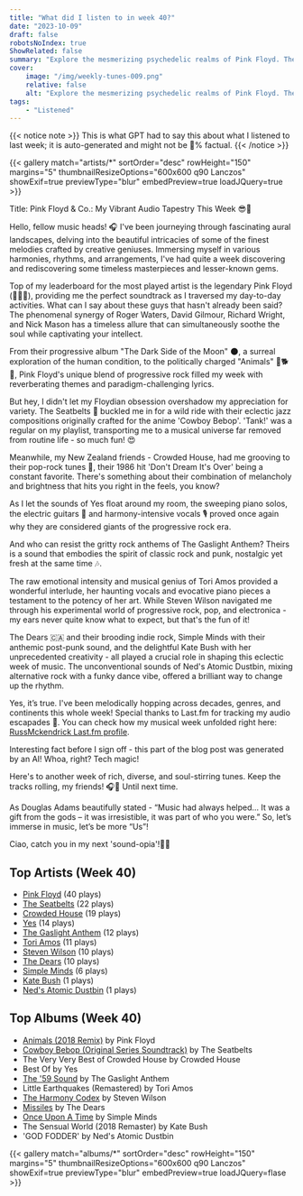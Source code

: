 ```yaml
---
title: "What did I listen to in week 40?"
date: "2023-10-09"
draft: false
robotsNoIndex: true
ShowRelated: false
summary: "Explore the mesmerizing psychedelic realms of Pink Floyd. Their timeless compositions will transport you to an ethereal sonic universe"
cover:
    image: "/img/weekly-tunes-009.png"
    relative: false
    alt: "Explore the mesmerizing psychedelic realms of Pink Floyd. Their timeless compositions will transport you to an ethereal sonic universe"
tags:
    - "Listened"
---
```


{{< notice note >}}
This is what GPT had to say this about what I listened to last week; it is auto-generated and might not be 💯% factual.
{{< /notice >}}

{{< gallery match="artists/*" sortOrder="desc" rowHeight="150" margins="5" thumbnailResizeOptions="600x600 q90 Lanczos" showExif=true previewType="blur" embedPreview=true loadJQuery=true >}}

Title: Pink Floyd & Co.: My Vibrant Audio Tapestry This Week 😎🎸

Hello, fellow music heads! 🎧 I've been journeying through fascinating aural landscapes, delving into the beautiful intricacies of some of the finest melodies crafted by creative geniuses. Immersing myself in various harmonies, rhythms, and arrangements, I've had quite a week discovering and rediscovering some timeless masterpieces and lesser-known gems.

Top of my leaderboard for the most played artist is the legendary Pink Floyd (🎹🥁🎸), providing me the perfect soundtrack as I traversed my day-to-day activities. What can I say about these guys that hasn't already been said? The phenomenal synergy of Roger Waters, David Gilmour, Richard Wright, and Nick Mason has a timeless allure that can simultaneously soothe the soul while captivating your intellect.

From their progressive album "The Dark Side of the Moon" 🌑, a surreal exploration of the human condition, to the politically charged "Animals" 🐖🐕🐑, Pink Floyd's unique blend of progressive rock filled my week with reverberating themes and paradigm-challenging lyrics.

But hey, I didn't let my Floydian obsession overshadow my appreciation for variety. The Seatbelts 🚗 buckled me in for a wild ride with their eclectic jazz compositions originally crafted for the anime 'Cowboy Bebop'. 'Tank!' was a regular on my playlist, transporting me to a musical universe far removed from routine life - so much fun! 😍

Meanwhile, my New Zealand friends - Crowded House, had me grooving to their pop-rock tunes 🎵, their 1986 hit 'Don't Dream It's Over' being a constant favorite. There's something about their combination of melancholy and brightness that hits you right in the feels, you know?

As I let the sounds of Yes float around my room, the sweeping piano solos, the electric guitars 🎸 and harmony-intensive vocals 🎙️ proved once again why they are considered giants of the progressive rock era.

And who can resist the gritty rock anthems of The Gaslight Anthem? Theirs is a sound that embodies the spirit of classic rock and punk, nostalgic yet fresh at the same time 🎶.

The raw emotional intensity and musical genius of Tori Amos provided a wonderful interlude, her haunting vocals and evocative piano pieces a testament to the potency of her art. While Steven Wilson navigated me through his experimental world of progressive rock, pop, and electronica - my ears never quite know what to expect, but that's the fun of it!

The Dears 🇨🇦 and their brooding indie rock, Simple Minds with their anthemic post-punk sound, and the delightful Kate Bush with her unprecedented creativity - all played a crucial role in shaping this eclectic week of music. The unconventional sounds of Ned's Atomic Dustbin, mixing alternative rock with a funky dance vibe, offered a brilliant way to change up the rhythm.

Yes, it’s true. I've been melodically hopping across decades, genres, and continents this whole week! Special thanks to Last.fm for tracking my audio escapades 🙌. You can check how my musical week unfolded right here: [RussMckendrick Last.fm profile](https://www.last.fm/user/RussMckendrick). 

Interesting fact before I sign off - this part of the blog post was generated by an AI! Whoa, right? Tech magic!

Here's to another week of rich, diverse, and soul-stirring tunes. Keep the tracks rolling, my friends! 🎧🔁 Until next time. 

As Douglas Adams beautifully stated - “Music had always helped… It was a gift from the gods – it was irresistible, it was part of who you were.”
So, let’s immerse in music, let’s be more “Us”! 

Ciao, catch you in my next 'sound-opia'!👋🎶

## Top Artists (Week 40)

- [Pink Floyd](https://www.mckendrick.rocks/artist/pink-floyd/) (40 plays)
- [The Seatbelts](https://www.mckendrick.rocks/artist/the-seatbelts/) (22 plays)
- [Crowded House](https://www.mckendrick.rocks/artist/crowded-house/) (19 plays)
- [Yes](https://www.mckendrick.rocks/artist/yes/) (14 plays)
- [The Gaslight Anthem](https://www.mckendrick.rocks/artist/the-gaslight-anthem/) (12 plays)
- [Tori Amos](https://www.mckendrick.rocks/artist/tori-amos/) (11 plays)
- [Steven Wilson](https://www.mckendrick.rocks/artist/steven-wilson/) (10 plays)
- [The Dears](https://www.mckendrick.rocks/artist/the-dears/) (10 plays)
- [Simple Minds](https://www.mckendrick.rocks/artist/simple-minds/) (6 plays)
- [Kate Bush](https://www.mckendrick.rocks/artist/kate-bush/) (1 plays)
- [Ned's Atomic Dustbin](https://www.mckendrick.rocks/artist/neds-atomic-dustbin/) (1 plays)


## Top Albums (Week 40)

- [Animals (2018 Remix)](https://www.mckendrick.rocks/albums/animals-2018-remix-24735206/) by Pink Floyd
- [Cowboy Bebop (Original Series Soundtrack)](https://www.mckendrick.rocks/albums/cowboy-bebop-original-series-soundtrack-16328898/) by The Seatbelts
- The Very Very Best of Crowded House by Crowded House
- Best Of by Yes
- [The '59 Sound](https://www.mckendrick.rocks/albums/the-59-sound-7246420/) by The Gaslight Anthem
- Little Earthquakes (Remastered) by Tori Amos
- [The Harmony Codex](https://www.mckendrick.rocks/albums/the-harmony-codex-28432588/) by Steven Wilson
- [Missiles](https://www.mckendrick.rocks/albums/missiles-12677910/) by The Dears
- [Once Upon A Time](https://www.mckendrick.rocks/albums/once-upon-a-time-762207/) by Simple Minds
- The Sensual World (2018 Remaster) by Kate Bush
- 'GOD FODDER' by Ned's Atomic Dustbin


{{< gallery match="albums/*" sortOrder="desc" rowHeight="150" margins="5" thumbnailResizeOptions="600x600 q90 Lanczos" showExif=true previewType="blur" embedPreview=true loadJQuery=flase >}}